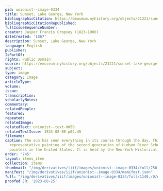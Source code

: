 ```yaml
---
pid: unionist--image-0334
title: Sunset, Lake George, New York
bibliographicCitation: https://emuseum.nyhistory.org/objects/21221/sunset-lake-george-new-york
bibliographicCitationRepublished: 
fullIssueSequenceNumber: 
creator: Jasper Francis Cropsey (1823-1900)
dateCreated: '1867'
description: Sunset, Lake George, New York
language: English
publisher: 
IsPartOf: 
rights: Public Domain
source: https://emuseum.nyhistory.org/objects/21221/sunset-lake-george-new-york
subject: 
type: image
category: Image
articleType: 
volume: 
issue: 
transcription: 
scholarlyNotes: 
commentary: 
relatedPeople: 
featured: 
repeated: 
relatedImage: 
relatedText: unionist--text-0059
relatedTextIssue: 1833-08-08 p04.45
filename: 
caption: The sun has seen everything in its course through the day. This is an important
  representative painting of the second generation of Hudson River School landscape
  painters in the United States. It is held by the New-York Historical Society.
order: '745'
layout: items_item
collection: items
thumbnail: "/img/derivatives/iiif/images/unionist--image-0334/full/250,/0/default.jpg"
manifest: "/img/derivatives/iiif/unionist--image-0334/manifest.json"
full: "/img/derivatives/iiif/images/unionist--image-0334/full/1140,/0/default.jpg"
proofed JR: '2023-08-25'
---
```

